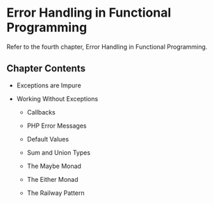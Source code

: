 # Error Handling in Functional Programming

Refer to the fourth chapter, Error Handling in Functional Programming.

## Chapter Contents

- Exceptions are Impure

- Working Without Exceptions

  - Callbacks

  - PHP Error Messages

  - Default Values

  - Sum and Union Types

  - The Maybe Monad

  - The Either Monad

  - The Railway Pattern
